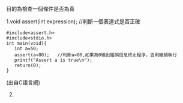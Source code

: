 目的為檢查一個條件是否為真

1.void assert(int expression);  //判斷一個表達式是否正確
```
#include<assert.h>
#include<stdio.h>
int main(void){ 
   int a=50;
   assert(a<80);   //判斷a<80,如果為0输出錯誤信息终止程序，否則繼續執行 
   printf("Assert a is true\n"); 
   return(0); 
}
```
(出自C語言網)



2.
